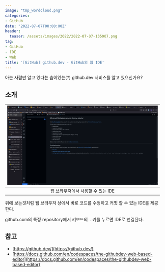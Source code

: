```yaml
---
image: "tmp_wordcloud.png"
categories:
- GitHub
date: "2022-07-07T00:00:00Z"
header:
  teaser: /assets/images/2022/2022-07-07-135907.png
tag:
- GitHub
- IDE
- Web
title: '[GitHub] github.dev - GitHub의 웹 IDE'
---
```


아는 사람만 알고 있다는 숨어있는(?) github.dev 서비스를 알고 있으신가요?

## 소개

|![](/assets/images/2022/2022-07-07-135907.png)|
|:---:|
|웹 브라우저에서 사용할 수 있는 IDE|

위에 보는것처럼 웹 브라우저 상에서 바로 코드를 수정하고 커밋 할 수 있는 IDE를 제공 한다.

github.com의 특정 repository에서 키보드의 `.` 키를 누르면 IDE로 연결된다.

## 참고

* [https://github.dev/](https://github.dev/)
* [https://docs.github.com/en/codespaces/the-githubdev-web-based-editor](https://docs.github.com/en/codespaces/the-githubdev-web-based-editor)
